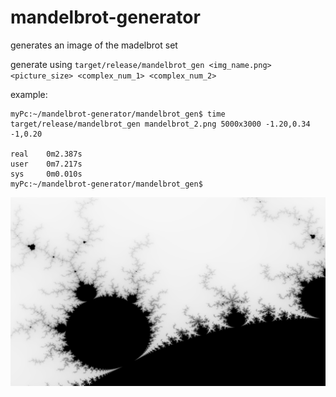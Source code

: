 # mandelbrot-generator
generates an image of the madelbrot set

generate using ``target/release/mandelbrot_gen <img_name.png> <picture_size> <complex_num_1> <complex_num_2>``

example:

```
myPc:~/mandelbrot-generator/mandelbrot_gen$ time target/release/mandelbrot_gen mandelbrot_2.png 5000x3000 -1.20,0.34 -1,0.20

real    0m2.387s
user    0m7.217s
sys     0m0.010s
myPc:~/mandelbrot-generator/mandelbrot_gen$
```
![Alt text](/mandelbrot_gen/mandelbrot_2.png)
